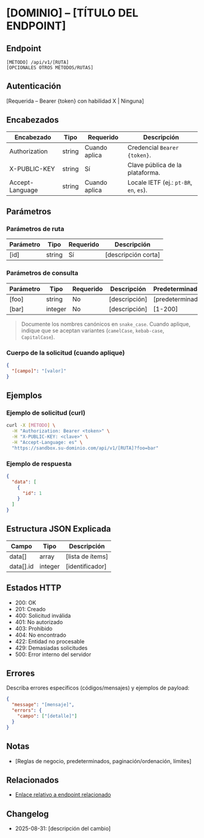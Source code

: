 # [DOMINIO] – [TÍTULO DEL ENDPOINT]

## Endpoint

```
[MÉTODO] /api/v1/[RUTA]
[OPCIONALES OTROS MÉTODOS/RUTAS]
```

## Autenticación

[Requerida – Bearer {token} con habilidad X | Ninguna]

## Encabezados

| Encabezado       | Tipo   | Requerido | Descripción |
| ---------------- | ------ | --------- | ----------- |
| Authorization    | string | Cuando aplica | Credencial `Bearer {token}`. |
| X-PUBLIC-KEY     | string | Sí        | Clave pública de la plataforma. |
| Accept-Language  | string | Cuando aplica | Locale IETF (ej.: `pt-BR`, `en`, `es`). |

## Parámetros

### Parámetros de ruta

| Parámetro | Tipo   | Requerido | Descripción |
| --------- | ------ | --------- | ----------- |
| [id]      | string | Sí        | [descripción corta] |

### Parámetros de consulta

| Parámetro | Tipo    | Requerido | Descripción | Predeterminado/Valores |
| --------- | ------- | --------- | ----------- | ---------------------- |
| [foo]     | string  | No        | [descripción] | [predeterminado] |
| [bar]     | integer | No        | [descripción] | [1-200] |

> Documente los nombres canónicos en `snake_case`. Cuando aplique, indique que se aceptan variantes (`camelCase`, `kebab-case`, `CapitalCase`).

### Cuerpo de la solicitud (cuando aplique)

```json
{
  "[campo]": "[valor]"
}
```

## Ejemplos

### Ejemplo de solicitud (curl)

```bash
curl -X [MÉTODO] \
  -H "Authorization: Bearer <token>" \
  -H "X-PUBLIC-KEY: <clave>" \
  -H "Accept-Language: es" \
  "https://sandbox.su-dominio.com/api/v1/[RUTA]?foo=bar"
```

### Ejemplo de respuesta

```json
{
  "data": [
    {
      "id": 1
    }
  ]
}
```

## Estructura JSON Explicada

| Campo       | Tipo    | Descripción |
| ----------- | ------- | ----------- |
| data[]      | array   | [lista de ítems] |
| data[].id   | integer | [identificador] |

## Estados HTTP

- 200: OK
- 201: Creado
- 400: Solicitud inválida
- 401: No autorizado
- 403: Prohibido
- 404: No encontrado
- 422: Entidad no procesable
- 429: Demasiadas solicitudes
- 500: Error interno del servidor

## Errores

Describa errores específicos (códigos/mensajes) y ejemplos de payload:

```json
{
  "message": "[mensaje]",
  "errors": {
    "campo": ["[detalle]"]
  }
}
```

## Notas

- [Reglas de negocio, predeterminados, paginación/ordenación, límites]

## Relacionados

- [Enlace relativo a endpoint relacionado](../Endpoints/OtroEndpoint.md)

## Changelog

- 2025-08-31: [descripción del cambio]

